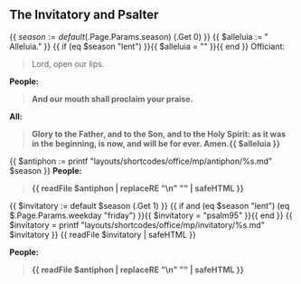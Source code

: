 ## The Invitatory and Psalter
{{ $season := default ($.Page.Params.season) (.Get 0) }}
{{ $alleluia := " Alleluia." }}
{{ if (eq $season "lent") }}{{ $alleluia = "" }}{{ end }}
Officiant:
> Lord, open our lips.

**People:**
> **And our mouth shall proclaim your praise.**

**All:**
> **Glory to the Father, and to the Son, and to the Holy Spirit:
> as it was in the beginning, is now, and will be for ever.  Amen.{{ $alleluia }}**

{{ $antiphon := printf "layouts/shortcodes/office/mp/antiphon/%s.md" $season }}
**People:**
> **{{ readFile $antiphon | replaceRE "\n" "" | safeHTML }}**

{{ $invitatory := default $season (.Get 1) }}
{{ if and (eq $season "lent") (eq $.Page.Params.weekday "friday") }}{{ $invitatory = "psalm95" }}{{ end }}
{{ $invitatory = printf "layouts/shortcodes/office/mp/invitatory/%s.md" $invitatory }}
{{ readFile $invitatory | safeHTML }}

**People:**
> **{{ readFile $antiphon | replaceRE "\n" "" | safeHTML }}**
